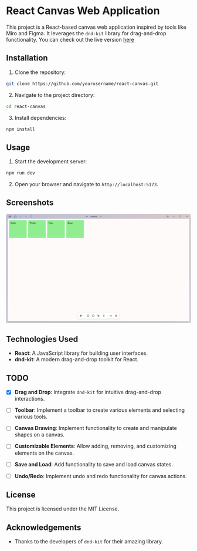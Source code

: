 # React Canvas Web Application

This project is a React-based canvas web application inspired by tools like Miro and Figma. It leverages the `dnd-kit` library for drag-and-drop functionality. You can check out the live version [here](canvas.thesreejith.in)

## Installation

1. Clone the repository:
  ```sh
  git clone https://github.com/yourusername/react-canvas.git
  ```
2. Navigate to the project directory:
  ```sh
  cd react-canvas
  ```
3. Install dependencies:
  ```sh
  npm install
  ```

## Usage

1. Start the development server:
  ```sh
  npm run dev
  ```
2. Open your browser and navigate to `http://localhost:5173`.

## Screenshots
![alt text](Screenshots/image.png)

## Technologies Used

- **React**: A JavaScript library for building user interfaces.
- **dnd-kit**: A modern drag-and-drop toolkit for React.

## TODO

- [x] **Drag and Drop**: Integrate `dnd-kit` for intuitive drag-and-drop interactions.
- [ ] **Toolbar**: Implement a toolbar to create various elements and selecting various tools.
- [ ] **Canvas Drawing**: Implement functionality to create and manipulate shapes on a canvas.
- [ ] **Customizable Elements**: Allow adding, removing, and customizing elements on the canvas.
- [ ] **Save and Load**: Add functionality to save and load canvas states.
- [ ] **Undo/Redo**: Implement undo and redo functionality for canvas actions.


## License

This project is licensed under the MIT License.

## Acknowledgements

- Thanks to the developers of `dnd-kit` for their amazing library.
